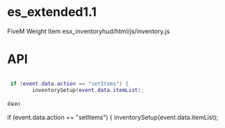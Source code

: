 # es_extended1.1

FiveM Weight Item
esx_inventoryhud/html/js/inventory.js

# API
```lua

 if (event.data.action == "setItems") {
        inventorySetup(event.data.itemList);

```

ค้นหา 

 if (event.data.action == "setItems") {
        inventorySetup(event.data.itemList);

